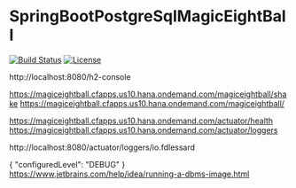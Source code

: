 # SpringBootPostgreSqlMagicEightBall

[![Build Status](https://travis-ci.org/fdlessard/SpringBootPostgreSqlMagicEightBall.svg)](https://travis-ci.org/fdlessard/SpringBootPostgreSqlMagicEightBall)
[![License](http://img.shields.io/:license-mit-blue.svg)](https://github.com/fdlessard/SpringBootPostgreSqlMagicEightBall/blob/master/LICENSE)


http://localhost:8080/h2-console

https://magiceightball.cfapps.us10.hana.ondemand.com/magiceightball/shake
https://magiceightball.cfapps.us10.hana.ondemand.com/magiceightball/

https://magiceightball.cfapps.us10.hana.ondemand.com/actuator/health
https://magiceightball.cfapps.us10.hana.ondemand.com/actuator/loggers


http://localhost:8080/actuator/loggers/io.fdlessard

{
    "configuredLevel": "DEBUG"
}
https://www.jetbrains.com/help/idea/running-a-dbms-image.html